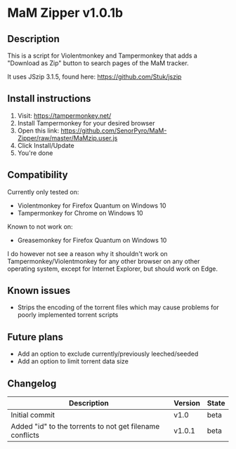 # MaM Zipper v1.0.1b

## Description
This is a script for Violentmonkey and Tampermonkey that
adds a "Download as Zip" button to search pages of the MaM tracker.

It uses JSzip 3.1.5, found here:
https://github.com/Stuk/jszip

## Install instructions

1. Visit: https://tampermonkey.net/
2. Install Tampermonkey for your desired browser
3. Open this link: https://github.com/SenorPyro/MaM-Zipper/raw/master/MaMzip.user.js
4. Click Install/Update
5. You're done

## Compatibility
Currently only tested on: 

* Violentmonkey for Firefox Quantum on Windows 10
* Tampermonkey for Chrome on Windows 10

Known to not work on:

* Greasemonkey for Firefox Quantum on Windows 10

I do however not see a reason why it shouldn't work on Tampermonkey/Violentmonkey
for any other browser on any other operating system, 
except for Internet Explorer, but should work on Edge.

## Known issues
* Strips the encoding of the torrent files which may cause problems for poorly implemented torrent scripts

## Future plans
* Add an option to exclude currently/previously leeched/seeded
* Add an option to limit torrent data size

## Changelog
Description | Version | State
--- | --- | ---
Initial commit | v1.0 | beta
Added "id" to the torrents to not get filename conflicts | v1.0.1 | beta
